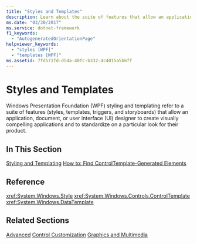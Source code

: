 ```yaml
---
title: "Styles and Templates"
description: Learn about the suite of features that allow an application, document, or user interface (UI) designer to create visually compelling applications in WPF.
ms.date: "03/30/2017"
ms.service: dotnet-framework
f1_keywords: 
  - "AutogeneratedOrientationPage"
helpviewer_keywords: 
  - "styles [WPF]"
  - "templates [WPF]"
ms.assetid: 7fd571fd-d54a-40fc-b332-4c4015a5b6ff
---
```

# Styles and Templates

Windows Presentation Foundation (WPF) styling and templating refer to a suite of features (styles, templates, triggers, and storyboards) that allow an application, document, or user interface (UI) designer to create visually compelling applications and to standardize on a particular look for their product.

## In This Section

[Styling and Templating](styles-templates-overview.md)
  [How to: Find ControlTemplate-Generated Elements](how-to-find-controltemplate-generated-elements.md)

## Reference

<xref:System.Windows.Style>
  <xref:System.Windows.Controls.ControlTemplate>
  <xref:System.Windows.DataTemplate>

## Related Sections

[Advanced](../advanced/index.md)
  [Control Customization](control-customization.md)
  [Graphics and Multimedia](../graphics-multimedia/index.md)

